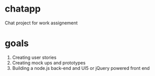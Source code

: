 # chatapp
Chat project for work assignement

# goals
1. Creating user stories
2. Creating mock ups and prototypes
3. Building a node.js back-end and UI5 or jQuery powered front end
